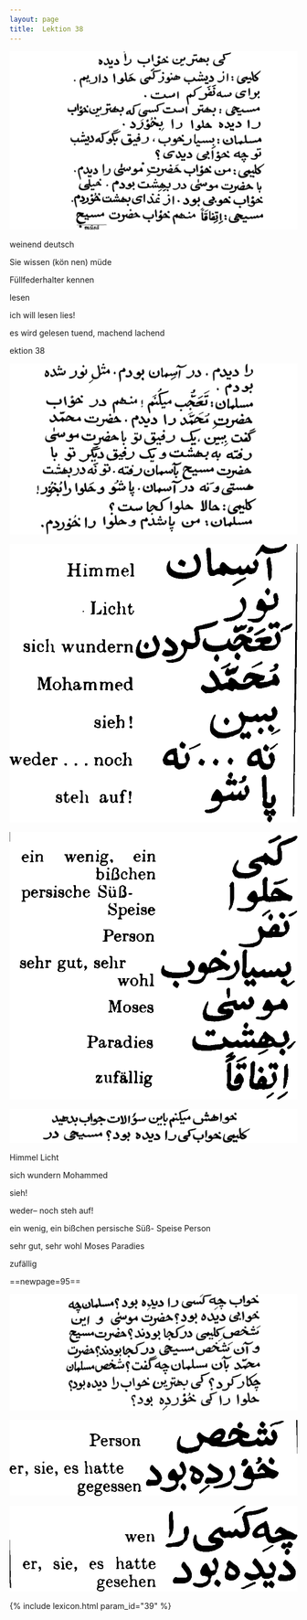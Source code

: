 ```yaml
---
layout: page
title:  Lektion 38
---
```



![image](/assets/s/096.png-04.png)

weinend deutsch

Sie wissen (kön­ nen) müde

Füllfederhalter kennen



lesen

ich will lesen lies!

es wird gelesen tuend, machend lachend

ektion 38



![image](/assets/s/097.png-01.png)

![image](/assets/s/2col/097.png-08_1L.png)

![image](/assets/s/2col/097.png-08_2R.png)

![image](/assets/s/097.png-09.png)

Himmel Licht

sich wundern Mohammed

sieh!

weder– noch steh auf!



ein wenig, ein bißchen persische Süß- Speise Person

sehr gut, sehr wohl Moses Paradies

zufällig



==newpage=95==

![image](/assets/s/098.png-02.png)

![image](/assets/s/2col/098.png-05_1L.png)

![image](/assets/s/2col/098.png-05_2R.png)


{% include lexicon.html param_id="39" %}
